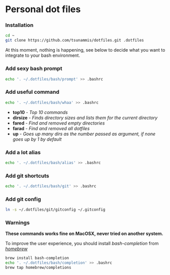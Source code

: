 # Personal dot files

### Installation

```bash
cd ~
git clone https://github.com/tsunammis/dotfiles.git .dotfiles
```

At this moment, nothing is happening, see below to decide what you want to integrate to your bash environment.

### Add sexy bash prompt

```bash
echo '. ~/.dotfiles/bash/prompt' >> .bashrc
```

### Add useful command

```bash
echo '. ~/.dotfiles/bash/whaa' >> .bashrc
```

* **top10** - _Top 10 commands_
* **dirsize** - _Finds directory sizes and lists them for the current directory_
* **fared** - _Find and removed empty directories_
* **farad** - _Find and removed all dotfiles_
* **up** - _Goes up many dirs as the number passed as argument, if none goes up by 1 by default_

### Add a lot alias

```bash
echo '. ~/.dotfiles/bash/alias' >> .bashrc
```

### Add git shortcuts

```bash
echo '. ~/.dotfiles/bash/git' >> .bashrc
```

### Add git config

```bash
ln -s ~/.dotfiles/git/gitconfig ~/.gitconfig
```

### Warnings

**These commands works fine on MacOSX, never tried on another system.**

To improve the user experience, you should install *bash-completion* from *[homebrew](http://brew.sh/)*

```bash
brew install bash-completion
echo '. ~/.dotfiles/bash/completion' >> .bashrc
brew tap homebrew/completions
```
